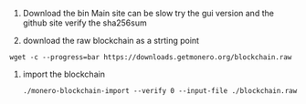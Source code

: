 1. Download the bin
  Main site can be slow
  try the gui version and the github site
  verify the sha256sum

1. download the raw blockchain as a strting point
  
  ```
  wget -c --progress=bar https://downloads.getmonero.org/blockchain.raw

  ```

1. import the blockchain

   ```
   ./monero-blockchain-import --verify 0 --input-file ./blockchain.raw

   ``` 
